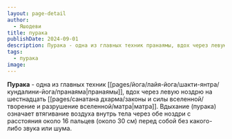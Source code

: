 ```yaml
---
layout: page-detail
author:
  - Яшодеви
title: пурака
publishDate: 2024-09-01
description: Пурака - одна из главных техник пранаямы, вдох через левую ноздрю на шестнадцать матра. Вдыхание (пурака) означает втягивание воздуха внутрь тела через обе ноздри с расстояния около 16 пальцев (около 30 см) перед собой без какого-либо звука или шума.
tags:
  - пурака
image:
---
```

**Пурака** - одна из главных техник [[pages/йога/лайя-йога/шакти-янтра/кундалини-йога/пранаяма|пранаямы]], вдох через левую ноздрю на шестнадцать [[pages/санатана дхарма/законы и силы вселенной/творение и разрушение вселенной/матра|матра]]. Вдыхание (пурака) означает втягивание воздуха внутрь тела через обе ноздри с расстояния около 16 пальцев (около 30 см) перед собой без какого-либо звука или шума.

